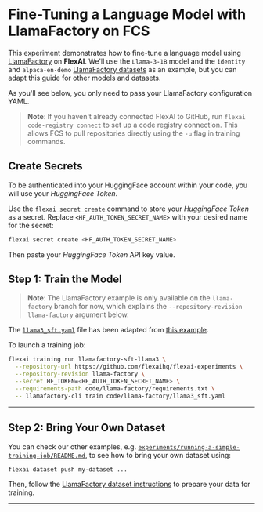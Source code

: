 # Fine-Tuning a Language Model with LlamaFactory on FCS

This experiment demonstrates how to fine-tune a language model using [LlamaFactory](https://github.com/hiyouga/LLaMA-Factory) on **FlexAI**. We'll use the `Llama-3-1B` model and the `identity` and `alpaca-en-demo` [LlamaFactory datasets](https://github.com/hiyouga/LLaMA-Factory/tree/main/data) as an example, but you can adapt this guide for other models and datasets.

As you'll see below, you only need to pass your LlamaFactory configuration YAML.

> **Note**: If you haven't already connected FlexAI to GitHub, run `flexai code-registry connect` to set up a code registry connection. This allows FCS to pull repositories directly using the `-u` flag in training commands.

## Create Secrets

To be authenticated into your HuggingFace account within your code, you will use your _HuggingFace Token_.

Use the [`flexai secret create` command](https://docs.flex.ai/commands/secret) to store your _HuggingFace Token_ as a secret. Replace `<HF_AUTH_TOKEN_SECRET_NAME>` with your desired name for the secret:

```bash
flexai secret create <HF_AUTH_TOKEN_SECRET_NAME>
```

Then paste your _HuggingFace Token_ API key value.

## Step 1: Train the Model

> **Note**: The LlamaFactory example is only available on the `llama-factory` branch for now, which explains the `--repository-revision llama-factory` argument below.

The [`llama3_sft.yaml`](../../code/llama-factory/llama3_sft.yaml) file has been adapted from [this example](https://github.com/hiyouga/LLaMA-Factory/blob/0b188ca00c9de9efee63807e72e444ea74195da5/examples/train_full/llama3_full_sft.yaml#L1).

To launch a training job:

```bash
flexai training run llamafactory-sft-llama3 \
  --repository-url https://github.com/flexaihq/flexai-experiments \
  --repository-revision llama-factory \
  --secret HF_TOKEN=<HF_AUTH_TOKEN_SECRET_NAME> \
  --requirements-path code/llama-factory/requirements.txt \
  -- llamafactory-cli train code/llama-factory/llama3_sft.yaml
```

---

## Step 2: Bring Your Own Dataset

You can check our other examples, e.g. [`experiments/running-a-simple-training-job/README.md`](../running-a-simple-training-job/README.md), to see how to bring your own dataset using:

```bash
flexai dataset push my-dataset ...
```

Then, follow the [LlamaFactory dataset instructions](https://github.com/hiyouga/LLaMA-Factory/tree/main/data#readme) to prepare your data for training.

---
